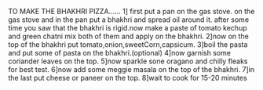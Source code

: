 TO MAKE THE BHAKHRI PIZZA......
1] first put a pan on the gas stove. on the gas stove and in the pan put a bhakhri and spread oil around it.
after some time you saw that the bhakhri is rigid.now make a paste of tomato kechup and green chatni mix both of them and apply on the bhakhri.
2]now on the top of the bhakhri put tomato,onion,sweetCorn,capsicum.
3]boil the pasta and put some of pasta on the bhakhri.(optional)
4]now garnish some coriander leaves on the top.
5]now sparkle sone oragano and chilly fleaks for best test.
6]now add some meggie masala on the top of the bhakhri.
7]in the last put cheese or paneer on the top.
8]wait to cook for 15-20 minutes 